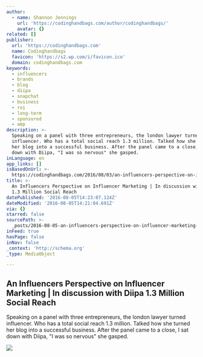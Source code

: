 ```yaml
---
author:
  - name: Shannon Jennings
    url: 'https://codinghandbags.com/author/codinghandbags/'
    avatar: {}
related: []
publisher:
  url: 'https://codinghandbags.com'
  name: Codinghandbags
  favicon: 'https://s2.wp.com/i/favicon.ico'
  domain: codinghandbags.com
keywords:
  - influencers
  - brands
  - blog
  - diipa
  - snapchat
  - business
  - roi
  - long-term
  - sponsored
  - amp
description: >-
  Speaking on a panel with three entrepreneurs, the london lawyer turned
  influencer. Who has a total social reach 1.3 million. Talked how she turned
  her blog into a successful business. After the panel came to a close, I sat
  down with Diipa, "I was so nervous" she gasped.
inLanguage: en
app_links: []
isBasedOnUrl: >-
  https://codinghandbags.com/2016/08/03/an-influencers-perspective-on-influencer-marketing-in-discussion-with-diipa-1-3-million-social-reach/
title: >-
  An Influencers Perspective on Influencer Marketing | In discussion with Diipa
  1.3 Million Social Reach
datePublished: '2016-08-05T14:23:07.124Z'
dateModified: '2016-08-05T14:21:04.691Z'
via: {}
starred: false
sourcePath: >-
  _posts/2016-08-05-an-influencers-perspective-on-influencer-marketing-or-in-disc.md
inFeed: true
hasPage: false
inNav: false
_context: 'http://schema.org'
_type: MediaObject

---
```

<article style=""><h1>An Influencers Perspective on Influencer Marketing | In discussion with Diipa 1.3 Million Social Reach</h1><p>Speaking on a panel with three entrepreneurs, the london lawyer turned influencer. Who has a total social reach 1.3 million. Talked how she turned her blog into a successful business. After the panel came to a close, I sat down with Diipa, "I was so nervous" she gasped.</p><img src="https://fashiontechbyshannon.files.wordpress.com/2016/08/greg-dotel_21-diipa-khosla_20160421_50.jpg?w=1075" /></article>